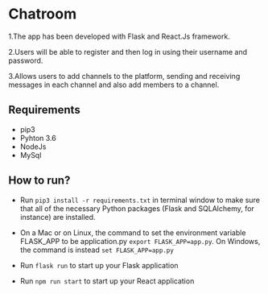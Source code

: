 # Chatroom

1.The app has been developed with Flask and React.Js framework.

2.Users will be able to register and then log in using their username and password.

3.Allows users to add channels to the platform, sending and receiving messages in each channel and also add members to a channel.

## Requirements
* pip3
* Pyhton 3.6
* NodeJs
* MySql

## How to run?
 * Run ` pip3 install -r requirements.txt ` in terminal window to make sure that all of the necessary Python packages (Flask and SQLAlchemy, for instance) are installed.

 * On a Mac or on Linux, the command to set the environment variable FLASK_APP to be application.py  ` export FLASK_APP=app.py `. On Windows, the command is instead `set FLASK_APP=app.py `
 * Run `flask run` to start up your Flask application
 * Run `npm run start` to start up your React application

